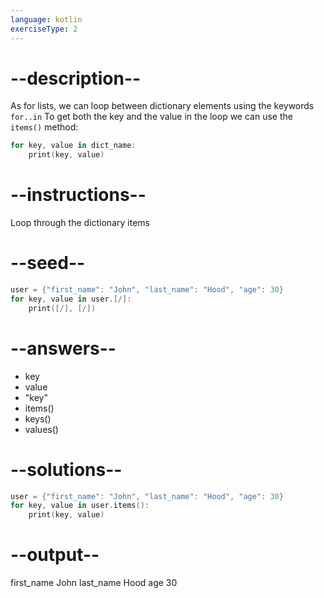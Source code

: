 ```yaml
---
language: kotlin
exerciseType: 2
---
```


# --description--

As for lists, we can loop between dictionary elements using the keywords `for..in`
To get both the key and the value in the loop we can use the `items()` method:
```kotlin
for key, value in dict_name:
	print(key, value)
```

# --instructions--

Loop through the dictionary items

# --seed--

```kotlin
user = {"first_name": "John", "last_name": "Hood", "age": 30}
for key, value in user.[/]:
    print([/], [/])
```

# --answers--

- key
- value
- "key"
- items()
- keys()
- values()

# --solutions--

```kotlin
user = {"first_name": "John", "last_name": "Hood", "age": 30}
for key, value in user.items():
    print(key, value)
```

# --output--

first_name John
last_name Hood
age 30
